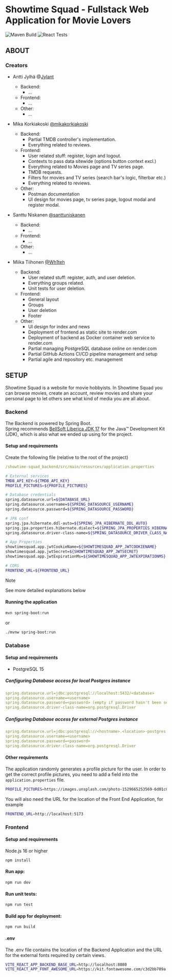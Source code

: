 # Showtime Squad - Fullstack Web Application for Movie Lovers

![Maven Build](https://github.com/tvt22-3/showtime-squad/actions/workflows/backend-tests.yaml/badge.svg)
![React Tests](https://github.com/tvt22-3/showtime-squad/actions/workflows/frontend-tests.yaml/badge.svg)

## ABOUT

### Creators
* Antti Jylhä @[Jylant](https://github.com/Jylant)
  - Backend:
    * ...
  - Frontend:
    * ...
  - Other:
    * ...

* Mika Korkiakoski [@mikakorkiakoski](https://github.com/mikakorkiakoski)
  - Backend:
    * Partial TMDB controller's implementation.
    * Everything related to reviews.
  - Frontend:
    * User related stuff: register, login and logout.
    * Contexts to pass data sitewide (options button context excl.)
    * Everything related to Movies page and TV series page.
    * TMDB requests.
    * Filters for movies and TV series (search bar's logic, filterbar etc.)
    * Everything related to reviews.
  - Other:
    * Postman documentation
    * UI design for movies page, tv series page, logout modal and register modal.

* Santtu Niskanen [@santtuniskanen](https://github.com/santtuniskanen)
  - Backend:
    * ...
  - Frontend:
    * ...
  - Other:
    * ...

* Miika Tiihonen [@Wh1teh](https://github.com/Wh1teh)
  - Backend:
    * User related stuff: register, auth, and user deletion.
    * Everything groups related.
    * Unit tests for user deletion.
  - Frontend:
    * General layout
    * Groups
    * User deletion
    * Footer
  - Other:
    * UI design for index and news
    * Deployment of frontend as static site to render.com
    * Deployment of backend as Docker container web service to render.com
    * Partial managing PostgreSQL database online on render.com
    * Partial GitHub Actions CI/CD pipeline management and setup
    * Partial agile and repository etc. management

## SETUP

Showtime Squad is a website for movie hobbyists. In Showtime Squad 
you can browse movies, create an account, review movies and share
your personal page to let others see what kind of media you are
all about. 


### Backend

The Backend is powered by Spring Boot. <br>
Spring recommends [BellSoft Liberica JDK 17](https://bell-sw.com/pages/downloads/#jdk-17-lts)
for the Java™ Development Kit (JDK), which is also what we ended
up using for the project.

#### Setup and requirements

Create the following file (relative to the root of the project)
```yaml
/showtime-squad_backend/src/main/resources/application.properties
```

```bash
# External services
TMDB_API_KEY=${TMDB_API_KEY}
PROFILE_PICTURES=${PROFILE_PICTURES}

# Database credentials
spring.datasource.url=${DATABASE_URL}
spring.datasource.username=${SPRING_DATASOURCE_USERNAME}
spring.datasource.password=${SPRING_DATASOURCE_PASSWORD}

# JPA conf
spring.jpa.hibernate.ddl-auto=${SPRING_JPA_HIBERNATE_DDL_AUTO}
spring.jpa.properties.hibernate.dialect=${SPRING_JPA_PROPERTIES_HIBERNATE_DIALECT}
spring.datasource.driver-class-name=${SPRING_DATASOURCE_DRIVER_CLASS_NAME}

# App Properties
showtimesquad.app.jwtCookieName=${SHOWTIMESQUAD_APP_JWTCOOKIENAME}
showtimesquad.app.jwtSecret=${SHOWTIMESQUAD_APP_JWTSECRET}
showtimesquad.app.jwtExpirationMs=${SHOWTIMESQUAD_APP_JWTEXPIRATIONMS}

# CORS
FRONTEND_URL=${FRONTEND_URL}
```

> [!NOTE]
> See more detailed explanations below

#### Running the application

```bash
mvn spring-boot:run
```
or

```bash
./mvnw spring-boot:run
```

### Database

#### Setup and requirements

- PostgreSQL 15

##### Configuring Database access for local Postgres instance

```yaml
spring.datasource.url=jdbc:postgresql://localhost:5432/<database>
spring.datasource.username=<username>
spring.datasource.password=<password> (empty if password hasn't been set)
spring.datasource.driver-class-name=org.postgresql.Driver
```

##### Configuring Database access for external Postgres instance

```yaml
spring.datasource.url=jdbc:postgresql://<hostname>.<location>-postgres.render.com/<database>
spring.datasource.username=<username>
spring.datasource.password=<password>
spring.datasource.driver-class-name=org.postgresql.Driver
```

#### Other requirements
The application randomly generates a profile picture for the user.
In order to get the correct profile pictures, you need to add a field
into the `application.properties` file.
```bash
PROFILE_PICTURES=https://images.unsplash.com/photo-1529665253569-6d01c0eaf7b6?,/{another_link_here},/{...}
```

You will also need the URL for the location of the Front End 
Application, for example
```bash
FRONTEND_URL=http://localhost:5173
```

### Frontend

#### Setup and requirements

Node.js 16 or higher

`npm install`

#### Run app:

`npm run dev`

#### Run unit tests:

`npm run test`

#### Build app for deployment:

`npm run build`


#### .env
The .env file contains the location of the Backend Application and the 
URL for the external fonts required by certain views.
```bash
VITE_REACT_APP_BACKEND_BASE_URL=http://localhost:8080
VITE_REACT_APP_FONT_AWESOME_URL=https://kit.fontawesome.com/c3d2bb709a.js
```
